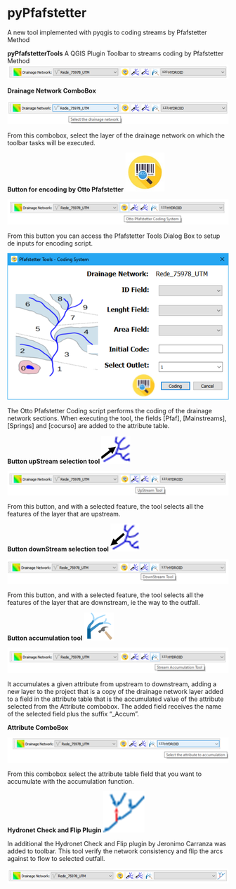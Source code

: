 # pyPfafstetter
A new tool implemented with pyqgis to coding streams by Pfafstetter Method


**pyPfafstetterTools**
A QGIS Plugin Toolbar to streams coding by Pfafstetter Method
![bar1](https://github.com/bielenki/pyPfafstetter/blob/main/fig/bar1.png?raw=true)
 

**Drainage Network ComboBox** 

![bar2](https://github.com/bielenki/pyPfafstetter/blob/main/fig/bar2.png?raw=true)
 
From this combobox, select the layer of the drainage network on which the toolbar tasks will be executed.

**Button for encoding by Otto Pfafstetter**
![button1](https://github.com/bielenki/pyPfafstetter/blob/main/fig/button1.png?raw=true)

![bar3](https://github.com/bielenki/pyPfafstetter/blob/main/fig/bar3.png?raw=true)
 
From this button you can access the Pfafstetter Tools Dialog Box to setup de inputs for encoding script.

![dialog](https://github.com/bielenki/pyPfafstetter/blob/main/fig/dialog.png?raw=true)
 
The Otto Pfafstetter Coding script performs the coding of the drainage network sections. When executing the tool, the fields [Pfaf], [Mainstreams], [Springs] and [cocurso] are added to the attribute table.

**Button upStream selection tool**
![button2](https://github.com/bielenki/pyPfafstetter/blob/main/fig/button2.png?raw=true)
  
![bar4](https://github.com/bielenki/pyPfafstetter/blob/main/fig/bar4.png?raw=true)
 
From this button, and with a selected feature, the tool selects all the features of the layer that are upstream.
 
**Button downStream selection tool**
![button3](https://github.com/bielenki/pyPfafstetter/blob/main/fig/button3.png?raw=true)
 
![bar5](https://github.com/bielenki/pyPfafstetter/blob/main/fig/bar5.png?raw=true)
 
From this button, and with a selected feature, the tool selects all the features of the layer that are downstream, ie the way to the outfall.
 
**Button accumulation tool**
![button4](https://github.com/bielenki/pyPfafstetter/blob/main/fig/button4.png?raw=true)

![bar6](https://github.com/bielenki/pyPfafstetter/blob/main/fig/bar6.png?raw=true)
  
It accumulates a given attribute from upstream to downstream, adding a new layer to the project that is a copy of the drainage network layer added to a field in the attribute table that is the accumulated value of the attribute selected from the Attribute combobox. The added field receives the name of the selected field plus the suffix “_Accum”.

**Attribute ComboBox**

![bar7](https://github.com/bielenki/pyPfafstetter/blob/main/fig/bar7.png?raw=true)
 
From this combobox select the attribute table field that you want to accumulate with the accumulation function.

**Hydronet Check and Flip Plugin**
![button5](https://github.com/bielenki/pyPfafstetter/blob/main/fig/button5.png?raw=true) 
 
In additional the Hydronet Check and Flip plugin by Jeronimo Carranza was added to toolbar. This tool verify the network consistency and flip the arcs against to flow to selected outfall.

![bar8](https://github.com/bielenki/pyPfafstetter/blob/main/fig/bar8.png?raw=true)
